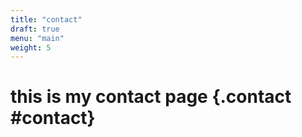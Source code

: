 ```yaml
---
title: "contact"
draft: true
menu: "main"
weight: 5
---
```


<!-- Custom class and id -->

# this is my contact page {.contact #contact}
